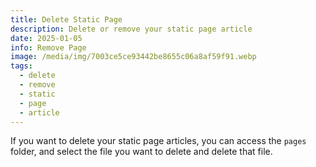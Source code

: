 ```yaml
---
title: Delete Static Page
description: Delete or remove your static page article
date: 2025-01-05
info: Remove Page
image: /media/img/7003ce5ce93442be8655c06a8af59f91.webp
tags:
  - delete
  - remove
  - static
  - page
  - article
---
```

If you want to delete your static page articles, you can access the `pages` folder, and select the file you want to delete and delete that file.

